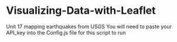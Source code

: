 # Visualizing-Data-with-Leaflet
Unit 17 mapping earthquakes from USGS
You will need to paste your API_key into the Config.js file for this script to run
